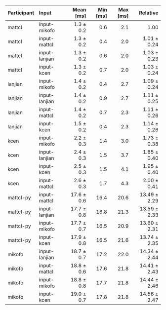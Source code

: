 | Participant | Input | Mean [ms] | Min [ms] | Max [ms] | Relative |
|:---|:---|---:|---:|---:|---:|
| mattcl | input-mikofo | 1.3 ± 0.2 | 0.6 | 2.1 | 1.00 |
| mattcl | input-mattcl | 1.3 ± 0.2 | 0.4 | 2.0 | 1.01 ± 0.24 |
| mattcl | input-lanjian | 1.3 ± 0.2 | 0.6 | 2.0 | 1.03 ± 0.23 |
| mattcl | input-kcen | 1.3 ± 0.2 | 0.7 | 2.0 | 1.03 ± 0.24 |
| lanjian | input-mikofo | 1.4 ± 0.2 | 0.4 | 2.7 | 1.09 ± 0.24 |
| lanjian | input-lanjian | 1.4 ± 0.2 | 0.9 | 2.7 | 1.11 ± 0.25 |
| lanjian | input-mattcl | 1.4 ± 0.2 | 0.7 | 2.3 | 1.11 ± 0.26 |
| lanjian | input-kcen | 1.5 ± 0.2 | 0.4 | 2.3 | 1.14 ± 0.26 |
| kcen | input-mikofo | 2.2 ± 0.3 | 1.4 | 3.0 | 1.73 ± 0.38 |
| kcen | input-lanjian | 2.4 ± 0.3 | 1.5 | 3.7 | 1.85 ± 0.40 |
| kcen | input-kcen | 2.5 ± 0.3 | 1.5 | 4.1 | 1.95 ± 0.40 |
| kcen | input-mattcl | 2.6 ± 0.3 | 1.7 | 4.3 | 2.00 ± 0.41 |
| mattcl-py | input-mattcl | 17.6 ± 0.6 | 16.4 | 20.6 | 13.49 ± 2.29 |
| mattcl-py | input-lanjian | 17.7 ± 0.8 | 16.8 | 21.3 | 13.59 ± 2.33 |
| mattcl-py | input-mikofo | 17.7 ± 0.7 | 16.5 | 20.9 | 13.60 ± 2.31 |
| mattcl-py | input-kcen | 17.9 ± 0.8 | 16.5 | 21.6 | 13.74 ± 2.35 |
| mikofo | input-lanjian | 18.7 ± 0.7 | 17.2 | 22.0 | 14.34 ± 2.44 |
| mikofo | input-mattcl | 18.8 ± 0.6 | 17.6 | 21.8 | 14.41 ± 2.43 |
| mikofo | input-mikofo | 18.8 ± 0.8 | 17.7 | 21.8 | 14.44 ± 2.46 |
| mikofo | input-kcen | 19.0 ± 0.7 | 17.8 | 21.8 | 14.56 ± 2.47 |
